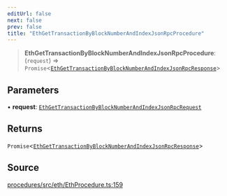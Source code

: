 ```yaml
---
editUrl: false
next: false
prev: false
title: "EthGetTransactionByBlockNumberAndIndexJsonRpcProcedure"
---
```


> **EthGetTransactionByBlockNumberAndIndexJsonRpcProcedure**: (`request`) => `Promise`\<[`EthGetTransactionByBlockNumberAndIndexJsonRpcResponse`](/reference/tevm/procedures/type-aliases/ethgettransactionbyblocknumberandindexjsonrpcresponse/)\>

## Parameters

• **request**: [`EthGetTransactionByBlockNumberAndIndexJsonRpcRequest`](/reference/tevm/procedures/type-aliases/ethgettransactionbyblocknumberandindexjsonrpcrequest/)

## Returns

`Promise`\<[`EthGetTransactionByBlockNumberAndIndexJsonRpcResponse`](/reference/tevm/procedures/type-aliases/ethgettransactionbyblocknumberandindexjsonrpcresponse/)\>

## Source

[procedures/src/eth/EthProcedure.ts:159](https://github.com/evmts/tevm-monorepo/blob/main/packages/procedures/src/eth/EthProcedure.ts#L159)
